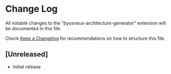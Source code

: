 # Change Log

All notable changes to the "byusneus-architecture-generator" extension will be documented in this file.

Check [Keep a Changelog](http://keepachangelog.com/) for recommendations on how to structure this file.

## [Unreleased]

- Initial release